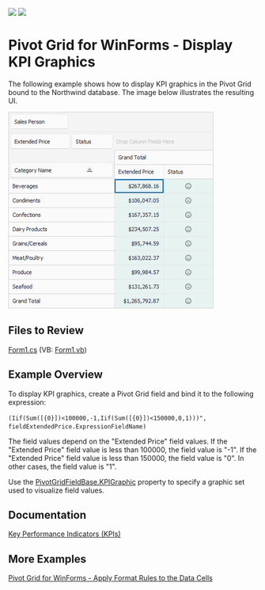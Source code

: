 <!-- default badges list -->
[![](https://img.shields.io/badge/Open_in_DevExpress_Support_Center-FF7200?style=flat-square&logo=DevExpress&logoColor=white)](https://supportcenter.devexpress.com/ticket/details/T152365)
[![](https://img.shields.io/badge/📖_How_to_use_DevExpress_Examples-e9f6fc?style=flat-square)](https://docs.devexpress.com/GeneralInformation/403183)
<!-- default badges end -->

# Pivot Grid for WinForms - Display KPI Graphics 

The following example shows how to display KPI graphics in the Pivot Grid bound to the Northwind database. The image below illustrates the resulting UI.

![Pivot Grid](images/pivotgrid.png)

## Files to Review

[Form1.cs](./CS/WindowsFormsApp_RegularDataSourceKPI/Form1.cs) (VB: [Form1.vb](./VB/WindowsFormsApp_RegularDataSourceKPI/Form1.vb))

## Example Overview

To display KPI graphics, create a Pivot Grid field and bind it to the following expression:

`(Iif(Sum([{0}])<100000,-1,Iif(Sum([{0}])<150000,0,1)))", fieldExtendedPrice.ExpressionFieldName)`

The field values depend on the "Extended Price" field values. If the "Extended Price" field value is less than 100000, the field value is "-1". If the "Extended Price" field value is less than 150000, the field value is "0". In other cases, the field value is "1".</p>

Use the [PivotGridFieldBase.KPIGraphic](https://docs.devexpress.com/CoreLibraries/DevExpress.XtraPivotGrid.PivotGridFieldBase.KPIGraphic) property to specify a graphic set used to visualize field values.

## Documentation

[Key Performance Indicators (KPIs)](https://docs.devexpress.com/WindowsForms/8390/controls-and-libraries/pivot-grid/data-analysis/key-performance-indicators-kpis)

## More Examples

[Pivot Grid for WinForms - Apply Format Rules to the Data Cells](https://github.com/DevExpress-Examples/winforms-pivot-grid-apply-format-rules-to-data-cells)


